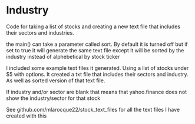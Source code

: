 # Industry
Code for taking a list of stocks and creating a new text file that includes their sectors and industries.

the main() can take a parameter called sort. By default it is turned off but if set to true it will generate the same text file except it will be sorted by the industry instead of alphebetical by stock ticker

I included some example text files it generated. Using a list of stocks under $5 with options. It created a txt file that includes their sectors and industry. As well as sorted version of that text file. 

If industry and/or sector are blank that means that yahoo.finance does not show the industry/sector for that stock

See github.com/mlarocque22/stock_text_files for all the text files I have created with this
